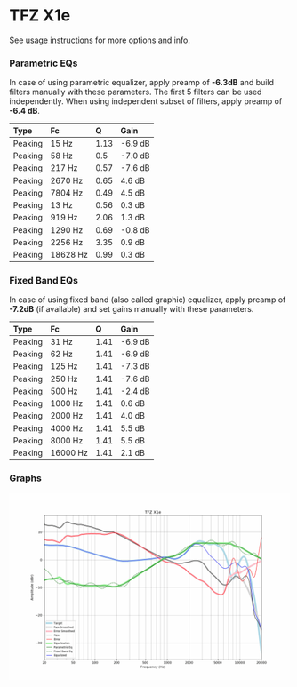 # TFZ X1e
See [usage instructions](https://github.com/jaakkopasanen/AutoEq#usage) for more options and info.

### Parametric EQs
In case of using parametric equalizer, apply preamp of **-6.3dB** and build filters manually
with these parameters. The first 5 filters can be used independently.
When using independent subset of filters, apply preamp of **-6.4 dB**.

| Type    | Fc       |    Q | Gain    |
|:--------|:---------|:-----|:--------|
| Peaking | 15 Hz    | 1.13 | -6.9 dB |
| Peaking | 58 Hz    | 0.5  | -7.0 dB |
| Peaking | 217 Hz   | 0.57 | -7.6 dB |
| Peaking | 2670 Hz  | 0.65 | 4.6 dB  |
| Peaking | 7804 Hz  | 0.49 | 4.5 dB  |
| Peaking | 13 Hz    | 0.56 | 0.3 dB  |
| Peaking | 919 Hz   | 2.06 | 1.3 dB  |
| Peaking | 1290 Hz  | 0.69 | -0.8 dB |
| Peaking | 2256 Hz  | 3.35 | 0.9 dB  |
| Peaking | 18628 Hz | 0.99 | 0.3 dB  |

### Fixed Band EQs
In case of using fixed band (also called graphic) equalizer, apply preamp of **-7.2dB**
(if available) and set gains manually with these parameters.

| Type    | Fc       |    Q | Gain    |
|:--------|:---------|:-----|:--------|
| Peaking | 31 Hz    | 1.41 | -6.9 dB |
| Peaking | 62 Hz    | 1.41 | -6.9 dB |
| Peaking | 125 Hz   | 1.41 | -7.3 dB |
| Peaking | 250 Hz   | 1.41 | -7.6 dB |
| Peaking | 500 Hz   | 1.41 | -2.4 dB |
| Peaking | 1000 Hz  | 1.41 | 0.6 dB  |
| Peaking | 2000 Hz  | 1.41 | 4.0 dB  |
| Peaking | 4000 Hz  | 1.41 | 5.5 dB  |
| Peaking | 8000 Hz  | 1.41 | 5.5 dB  |
| Peaking | 16000 Hz | 1.41 | 2.1 dB  |

### Graphs
![](./TFZ%20X1e.png)